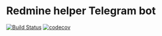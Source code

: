 # Redmine helper Telegram bot

[![Build Status](https://travis-ci.org/alphatroya/redmine-helper-bot.svg?branch=master)](https://travis-ci.org/alphatroya/redmine-helper-bot)
[![codecov](https://codecov.io/gh/alphatroya/redmine-helper-bot/branch/master/graph/badge.svg)](https://codecov.io/gh/alphatroya/redmine-helper-bot)
